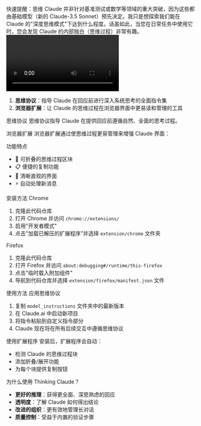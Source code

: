 快速提醒：思维 Claude 并非针对基准测试或数学等领域的重大突破，因为这些都由基础模型（新的 Claude-3.5 Sonnet）预先决定。我只是想探索我们能在 Claude 的"深度思维模式"下达到什么程度。话虽如此，当您在日常任务中使用它时，您会发现 Claude 的内部独白（思维过程）非常有趣。
<video src="https://raw.githubusercontent.com/hadis898/hadis898/refs/heads/main/pic/demo.mp4" />
本项目包含两个主要组件：

1. **思维协议**：指导 Claude 在回应前进行深入系统思考的全面指令集
2. **浏览器扩展**：让 Claude 的思维过程在浏览器界面中更易读和管理的工具

思维协议 思维协议指导 Claude 在提供回应前遵循自然、全面的思考过程。

浏览器扩展 浏览器扩展通过使思维过程更易管理来增强 Claude 界面：

功能特点

- 🔄 可折叠的思维过程区块
- 📋 便捷的复制功能
- 🎯 清晰直观的界面
- ⚡ 自动处理新消息

安装方法 Chrome

1. 克隆此代码仓库
2. 打开 Chrome 并访问 `chrome://extensions/`
3. 启用"开发者模式"
4. 点击"加载已解压的扩展程序"并选择 `extension/chrome` 文件夹

Firefox

1. 克隆此代码仓库
2. 打开 Firefox 并访问 `about:debugging#/runtime/this-firefox`
3. 点击"临时载入附加组件"
4. 导航到代码仓库并选择 `extension/firefox/manifest.json` 文件

使用方法 应用思维协议

1. 复制 `model_instructions` 文件夹中的最新版本
2. 在 Claude.ai 中启动新项目
3. 将指令粘贴到自定义指令部分
4. Claude 现在将在所有后续交互中遵循思维协议

使用扩展程序 安装后，扩展程序会自动：

- 检测 Claude 的思维过程块
- 添加折叠/展开功能
- 为每个块提供复制按钮

为什么使用 Thinking Claude？

- **更好的推理**：获得更全面、深思熟虑的回应
- **透明度**：了解 Claude 如何得出结论
- **改进的组织**：更有效地管理长对话
- **质量控制**：受益于内置的验证步骤
